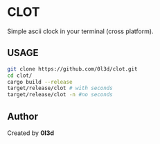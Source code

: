 # CLOT

Simple ascii clock in your terminal (cross platform).

## USAGE
```bash
git clone https://github.com/0l3d/clot.git
cd clot/
cargo build --release
target/release/clot # with seconds
target/release/clot -n #no seconds
```

## Author
Created by **0l3d**
